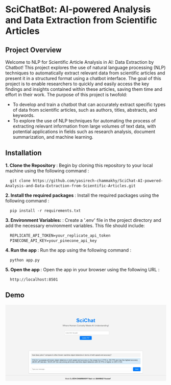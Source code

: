 # SciChatBot: AI-powered Analysis and Data Extraction from Scientific Articles

## Project Overview
Welcome to NLP for Scientific Article Analysis in AI: Data Extraction by Chatbot! This project explores the use of natural language processing (NLP) techniques to automatically extract relevant data from scientific articles and present it in a structured format using a chatbot interface. The goal of this project is to enable researchers to quickly and easily access the key findings and insights contained within these articles, saving them time and effort in their work.
The purpose of this project is twofold:
- To develop and train a chatbot that can accurately extract specific types of data from scientific articles, such as authors, titles, abstracts, and keywords.
- To explore the use of NLP techniques for automating the process of extracting relevant information from large volumes of text data, with potential applications in fields such as research analysis, document summarization, and machine learning.

<h2> Installation </h2>
<p><b>1. Clone the Repository </b>: Begin by cloning this repository to your local machine using the following command :</p>

  ```
    git clone https://github.com/yasirech-chammakhy/SciChat-AI-powered-Analysis-and-Data-Extraction-from-Scientific-Articles.git
  ```
<p><b>2. Install the required packages </b>: Install the required packages using the following command :</p>

  ```
    pip install -r requirements.txt
  ```

<p><b>3. Environment Variables: </b>:  Create a '.env' file in the project directory and add the necessary environment variables. This file should include:</p>

  ```
    REPLICATE_API_TOKEN=your_replicate_api_token
    PINECONE_API_KEY=your_pinecone_api_key
  ```

<p><b>4. Run the app </b>: Run the app using the following command :</p>

  ```
    python app.py
  ```

<p><b>5. Open the app </b>: Open the app in your browser using the following URL :</p>

  ```
    http://localhost:8501
  ```

## Demo
![Project Screenshot](image.jpeg)
